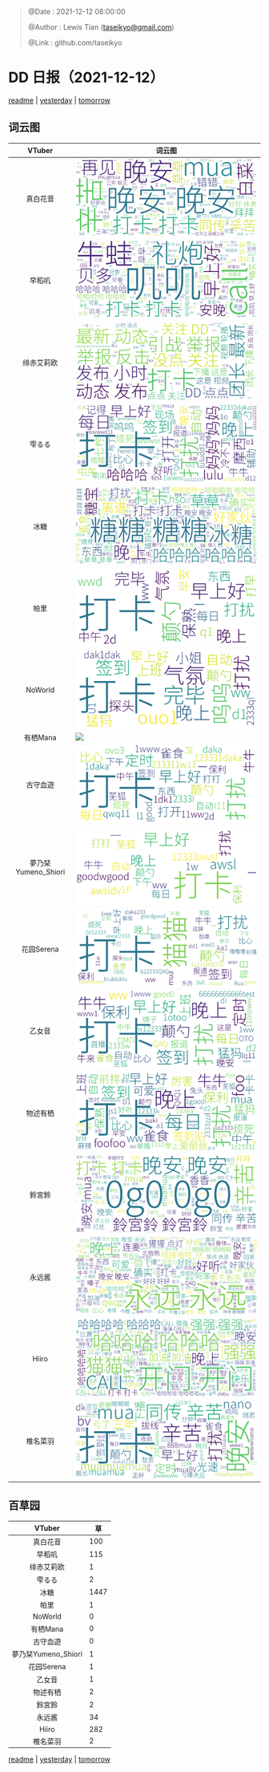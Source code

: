 > @Date    : 2021-12-12 08:00:00
>
> @Author  : Lewis Tian (taseikyo@gmail.com)
>
> @Link    : github.com/taseikyo

# DD 日报（2021-12-12）

[readme](../README.md) | [yesterday](2021-12-11.md) | [tomorrow](2021-12-13.md)

## 词云图

|VTuber|词云图|
|:-:|-|
|真白花音|![](../../images/daily/21402309_2021-12-12_purge_wordcloud.png)|
|早稻叽|![](../../images/daily/41682_2021-12-12_purge_wordcloud.png)|
|绯赤艾莉欧|![](../../images/daily/21396545_2021-12-12_purge_wordcloud.png)|
|雫るる|![](../../images/daily/21013446_2021-12-12_purge_wordcloud.png)|
|冰糖|![](../../images/daily/876396_2021-12-12_purge_wordcloud.png)|
|帕里|![](../../images/daily/4895312_2021-12-12_purge_wordcloud.png)|
|NoWorld|![](../../images/daily/21448649_2021-12-12_purge_wordcloud.png)|
|有栖Mana|![](../../images/daily/6542258_2021-12-12_purge_wordcloud.png)|
|古守血遊|![](../../images/daily/8725120_2021-12-12_purge_wordcloud.png)|
|夢乃栞Yumeno_Shiori|![](../../images/daily/14052636_2021-12-12_purge_wordcloud.png)|
|花园Serena|![](../../images/daily/14327465_2021-12-12_purge_wordcloud.png)|
|乙女音|![](../../images/daily/21320551_2021-12-12_purge_wordcloud.png)|
|物述有栖|![](../../images/daily/21449083_2021-12-12_purge_wordcloud.png)|
|鈴宮鈴|![](../../images/daily/21685677_2021-12-12_purge_wordcloud.png)|
|永远酱|![](../../images/daily/21701071_2021-12-12_purge_wordcloud.png)|
|Hiiro|![](../../images/daily/21919321_2021-12-12_purge_wordcloud.png)|
|椎名菜羽|![](../../images/daily/22347054_2021-12-12_purge_wordcloud.png)|

## 百草园

|VTuber|草|
|:-:|-|
|真白花音|100|
|早稻叽|115|
|绯赤艾莉欧|1|
|雫るる|2|
|冰糖|1447|
|帕里|1|
|NoWorld|0|
|有栖Mana|0|
|古守血遊|0|
|夢乃栞Yumeno_Shiori|1|
|花园Serena|1|
|乙女音|1|
|物述有栖|2|
|鈴宮鈴|2|
|永远酱|34|
|Hiiro|282|
|椎名菜羽|2|

[readme](../README.md) | [yesterday](2021-12-11.md) | [tomorrow](2021-12-13.md)

